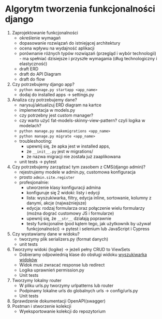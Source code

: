 # Algorytm tworzenia funkcjonalności django

1. Zaprojektowanie funkcjonalności
    - określenie wymagań
    - dopasowanie rozwiązań do istniejącej architektury 
    - ocena wpływu na wydajność aplikacji
    - porównanie różnych typów rozwiązań (przegląd i wybór technologii) - ma spełniać dzisiejsze i przyszłe wymagania (dług technologiczny i elastyczność)
    - draft ERD 
    - draft do API Diagram 
    - draft do flow
2. Czy potrzebujemy django app?
    - `python manage.py startapp <app_name>`
    - dodaj do installed apps -> settings.py
3. Analiza czy potrzebujemy dane?
   - narysuj/aktualizuj ERD diagram na kartce
   - implementacja w models.py
   - czy potrzebny jest custom manager?
   - czy warto użyć fat-models-skinny-view-pattern? czyli logika w modelach?
   - `python manage.py makemigrations <app_name>`
   - `python manage.py migrate <app_name>`
   - troubleshooting: 
     - upewnij się, że apka jest w installed apps, 
     - że `__init__.py` jest w migrations/
     - że nazwa migracji nie została już zaaplikowana
   - unit tests -> pytest
4. Czy potrzebujemy zarządzać tym zasobem z CMS(django admin)?
   - rejestrujemy modele w admin.py, customowa konfiguracja
   - prosto `admin.site.register`
   - profesjonalnie:
     - utworzenie klasy konfiguracji admina
     - konfiguruje się 2 widoki: listy i edycji
     - lista: wyszukiwarka, filtry, edycja inline, sortowanie, kolumny z danymi, akcje (najważniejsze)
     - edycja: rodzaj formularza oraz połączenie wielu formularzy (można dograć customowy JS i formularze)
     - upewnij się, że `__str__` działają poprawnie
     - testy funkcjonalne (pod kątem tego, jak użytkownik by używał funkcjonalności) -> pytest i selenium lub JavaScript i Cypress
5. Czy wystawiamy dane w widoku?
   - tworzymy plik serializers.py (format danych)
   - unit tests
6. Tworzymy widoki (logike) -> jeżeli pełny CRUD to ViewSets
   - Dobieramy odpowiednią klase do obsługi widoku [wyszukiwarka widoków](https://www.cdrf.co)
   - Widok musi zwracać response lub redirect
   - Logika uprawnień permission.py
   - Unit tests
7. Tworzymy lokalny router
   - W pliku urls.py tworzymy urlpatterns lub router
   - Podpinamy lokalne urls do globalnych urls -> config/urls.py
   - Unit tests
8. Sprawdzenie dokumentacji OpenAPI(swagger)
9. Postman i stworzenie kolekcji
   - Wyeksportowanie kolekcji do repozytorium